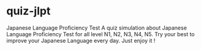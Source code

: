 # quiz-jlpt
Japanese Language Proficiency Test
A quiz simulation about Japanese Language Proficiency Test for all level N1, N2, N3, N4, N5. 
Try your best to improve your Japanese Language every day.
Just enjoy it !
